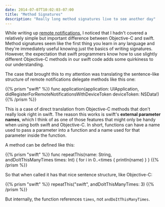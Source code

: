 ```yaml
---
date: 2014-07-07T10:02:03-07:00
title: "Method Signatures"
description: "Really long method signatures live to see another day"
---
```

While writing up [remote notifications](/remote-notifications), I noticed that I hadn't covered a relatively simple but important difference between Objective-C and swift. Method signatures seem like the first thing you learn in any language and they're immediately useful knowing just the basics of writing signatures. However, the expectation that swift programmers know how to use slightly different Objective-C methods in our swift code adds some quirkiness to our understanding.

The case that brought this to my attention was translating the sentence-like structure of remote notifications delegate methods like this one:

{{% prism "swift" %}}
func application(application: UIApplication, didRegisterForRemoteNotificationsWithDeviceToken deviceToken: NSData!)
{{% /prism %}}

This is a case of direct translation from Objective-C methods that don't really look right in swift. The reason this works is swift's **external parameter names**, which I think of as one of those features that might only be handy when using both swift and Objective-C. In short, functions can have a name used to pass a parameter into a function and a name used for that parameter inside the function.

A method can be defined like this:

{{% prism "swift" %}}
func repeatThis(name: String, andDoItThisManyTimes times: Int) {
	for i in 0..&lt;times {
		println(name)
	}
}
{{% /prism %}}

So that when called it has that nice sentence structure, like Objective-C:

{{% prism "swift" %}}
repeatThis("swift", andDoItThisManyTimes: 3)
{{% /prism %}}

But internally, the function references `times`, not `andDoItThisManyTimes`.
